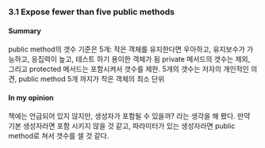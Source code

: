 ### 3.1 Expose fewer than five public methods

#### Summary

public method의 갯수 기준은 5개: 작은 객체를 유지한다면 우아하고, 유지보수가 가능하고, 응집력이 높고, 테스트 하기 용이한 객체가 됨
private 메서드의 갯수는 제외, 그리고 protected 메서드는 포함시켜서 갯수를 제한.
5개의 갯수는 저자의 개인적인 의견, public method 5개 까지가 작은 객체의 최소 단위

#### In my opinion

책에는 언급되어 있지 않지만, 생성자가 포함될 수 있을까? 라는 생각을 해 봤다.
만약 기본 생성자라면 포함 시키지 않을 것 같고, 파라미터가 있는 생성자라면 public method로 쳐서 갯수를 셀 것 같다.